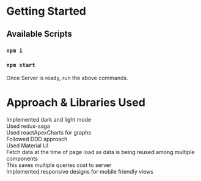# Getting Started


## Available Scripts

### `npm i`
### `npm start`



Once Server is ready, run the above commands.
# Approach & Libraries Used
Implemented dark and light mode <br />
Used redux-saga <br />
Used reactApexCharts for graphs <br />
Followed DDD approach <br />
Used Material UI <br />
Fetch data at the time of page load as data is being reused among multiple components <br />
This saves multiple queries cost to server <br />
Implemented responsive designs for mobile friendly views <br />

